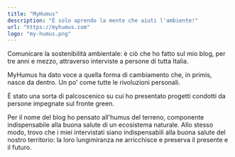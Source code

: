 ```yaml
---
title: "MyHumus"
description: "È solo aprendo la mente che aiuti l'ambiente!"
url: "https://myhumus.com"
logo: "my-humus.png"
---
```


Comunicare la sostenibilità ambientale: è ciò che ho fatto sul mio blog, per tre anni e mezzo, attraverso interviste a persone di tutta Italia.

MyHumus ha dato voce a quella forma di cambiamento che, in primis, nasce da dentro. Un po' come tutte le rivoluzioni personali.

È stato una sorta di palcoscenico su cui ho presentato progetti condotti da persone impegnate sul fronte green.

Per il nome del blog ho pensato all'humus del terreno, componente indispensabile alla buona salute di un ecosistema naturale. Allo stesso modo, trovo che i miei intervistati siano indispensabili alla buona salute del nostro territorio: la loro lungimiranza ne arricchisce e preserva il presente e il futuro.
